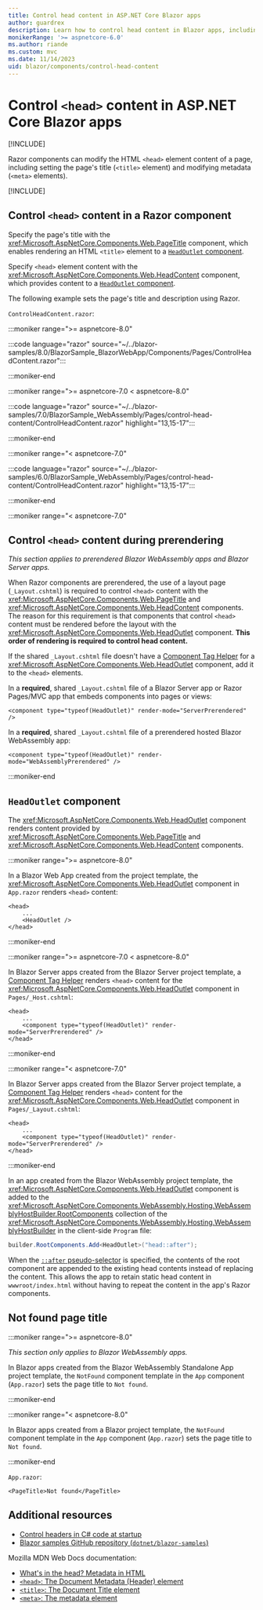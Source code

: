 ```yaml
---
title: Control head content in ASP.NET Core Blazor apps
author: guardrex
description: Learn how to control head content in Blazor apps, including how to set the page title from a component.
monikerRange: '>= aspnetcore-6.0'
ms.author: riande
ms.custom: mvc
ms.date: 11/14/2023
uid: blazor/components/control-head-content
---
```

# Control `<head>` content in ASP.NET Core Blazor apps

[!INCLUDE[](~/includes/not-latest-version.md)]

Razor components can modify the HTML `<head>` element content of a page, including setting the page's title (`<title>` element) and modifying metadata (`<meta>` elements).

[!INCLUDE[](~/blazor/includes/location-client-and-server-pre-net8.md)]

## Control `<head>` content in a Razor component

Specify the page's title with the <xref:Microsoft.AspNetCore.Components.Web.PageTitle> component, which enables rendering an HTML `<title>` element to a [`HeadOutlet` component](#headoutlet-component).
    
Specify `<head>` element content with the <xref:Microsoft.AspNetCore.Components.Web.HeadContent> component, which provides content to a [`HeadOutlet` component](#headoutlet-component).

The following example sets the page's title and description using Razor.

`ControlHeadContent.razor`:

:::moniker range=">= aspnetcore-8.0"

:::code language="razor" source="~/../blazor-samples/8.0/BlazorSample_BlazorWebApp/Components/Pages/ControlHeadContent.razor":::

:::moniker-end

:::moniker range=">= aspnetcore-7.0 < aspnetcore-8.0"

:::code language="razor" source="~/../blazor-samples/7.0/BlazorSample_WebAssembly/Pages/control-head-content/ControlHeadContent.razor" highlight="13,15-17":::

:::moniker-end

:::moniker range="< aspnetcore-7.0"

:::code language="razor" source="~/../blazor-samples/6.0/BlazorSample_WebAssembly/Pages/control-head-content/ControlHeadContent.razor" highlight="13,15-17":::

:::moniker-end

:::moniker range="< aspnetcore-7.0"

## Control `<head>` content during prerendering

*This section applies to prerendered Blazor WebAssembly apps and Blazor Server apps.*

When Razor components are prerendered, the use of a layout page (`_Layout.cshtml`) is required to control `<head>` content with the <xref:Microsoft.AspNetCore.Components.Web.PageTitle> and <xref:Microsoft.AspNetCore.Components.Web.HeadContent> components. The reason for this requirement is that components that control `<head>` content must be rendered before the layout with the <xref:Microsoft.AspNetCore.Components.Web.HeadOutlet> component. **This order of rendering is required to control head content.**

If the shared `_Layout.cshtml` file doesn't have a [Component Tag Helper](xref:mvc/views/tag-helpers/builtin-th/component-tag-helper) for a <xref:Microsoft.AspNetCore.Components.Web.HeadOutlet> component, add it to the `<head>` elements.

In a **required**, shared `_Layout.cshtml` file of a Blazor Server app or Razor Pages/MVC app that embeds components into pages or views:

```cshtml
<component type="typeof(HeadOutlet)" render-mode="ServerPrerendered" />
```

In a **required**, shared `_Layout.cshtml` file of a prerendered hosted Blazor WebAssembly app:

```cshtml
<component type="typeof(HeadOutlet)" render-mode="WebAssemblyPrerendered" />
```

:::moniker-end

## `HeadOutlet` component

The <xref:Microsoft.AspNetCore.Components.Web.HeadOutlet> component renders content provided by <xref:Microsoft.AspNetCore.Components.Web.PageTitle> and <xref:Microsoft.AspNetCore.Components.Web.HeadContent> components.

:::moniker range=">= aspnetcore-8.0"

In a Blazor Web App created from the project template, the <xref:Microsoft.AspNetCore.Components.Web.HeadOutlet> component in `App.razor` renders `<head>` content:

```razor
<head>
    ...
    <HeadOutlet />
</head>
```

:::moniker-end

:::moniker range=">= aspnetcore-7.0 < aspnetcore-8.0"

In Blazor Server apps created from the Blazor Server project template, a [Component Tag Helper](xref:mvc/views/tag-helpers/builtin-th/component-tag-helper) renders `<head>` content for the <xref:Microsoft.AspNetCore.Components.Web.HeadOutlet> component in `Pages/_Host.cshtml`:

```cshtml
<head>
    ...
    <component type="typeof(HeadOutlet)" render-mode="ServerPrerendered" />
</head>
```

:::moniker-end

:::moniker range="< aspnetcore-7.0"

In Blazor Server apps created from the Blazor Server project template, a [Component Tag Helper](xref:mvc/views/tag-helpers/builtin-th/component-tag-helper) renders `<head>` content for the <xref:Microsoft.AspNetCore.Components.Web.HeadOutlet> component in `Pages/_Layout.cshtml`:

```cshtml
<head>
    ...
    <component type="typeof(HeadOutlet)" render-mode="ServerPrerendered" />
</head>
```

:::moniker-end

In an app created from the Blazor WebAssembly project template, the <xref:Microsoft.AspNetCore.Components.Web.HeadOutlet> component is added to the <xref:Microsoft.AspNetCore.Components.WebAssembly.Hosting.WebAssemblyHostBuilder.RootComponents> collection of the <xref:Microsoft.AspNetCore.Components.WebAssembly.Hosting.WebAssemblyHostBuilder> in the client-side `Program` file:

```csharp
builder.RootComponents.Add<HeadOutlet>("head::after");
```

When the [`::after` pseudo-selector](https://developer.mozilla.org/docs/Web/CSS/::after) is specified, the contents of the root component are appended to the existing head contents instead of replacing the content. This allows the app to retain static head content in `wwwroot/index.html` without having to repeat the content in the app's Razor components.

## Not found page title

:::moniker range=">= aspnetcore-8.0"

*This section only applies to Blazor WebAssembly apps.*

In Blazor apps created from the Blazor WebAssembly Standalone App project template, the `NotFound` component template in the `App` component (`App.razor`) sets the page title to `Not found`.

:::moniker-end

:::moniker range="< aspnetcore-8.0"

In Blazor apps created from a Blazor project template, the `NotFound` component template in the `App` component (`App.razor`) sets the page title to `Not found`.

:::moniker-end

`App.razor`:

```razor
<PageTitle>Not found</PageTitle>
```

## Additional resources

* [Control headers in C# code at startup](xref:blazor/fundamentals/startup#control-headers-in-c-code)
* [Blazor samples GitHub repository (`dotnet/blazor-samples`)](https://github.com/dotnet/blazor-samples)

Mozilla MDN Web Docs documentation:

* [What's in the head? Metadata in HTML](https://developer.mozilla.org/docs/Learn/HTML/Introduction_to_HTML/The_head_metadata_in_HTML)
* [`<head>`: The Document Metadata (Header) element](https://developer.mozilla.org/docs/Web/HTML/Element/head)
* [`<title>`: The Document Title element](https://developer.mozilla.org/docs/Web/HTML/Element/title)
* [`<meta>`: The metadata element](https://developer.mozilla.org/docs/Web/HTML/Element/meta)
